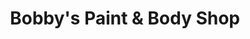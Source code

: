 ---
title: "Bobby's Paint & Body Shop"
url: /dunn/bobbys-paint-und-body-shop/
shop: Autowerkstatt
---